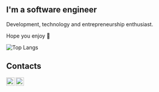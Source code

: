 ## I'm a software engineer 

Development, technology and entrepreneurship enthusiast.

Hope you enjoy 👋

![Top Langs](https://github-readme-stats.vercel.app/api/top-langs/?username=augustorcn&layout=compact&hide=html&theme=buefy)

## Contacts
<a href="https://www.linkedin.com/in/augusto-napoleao/">
  <img align="left" alt="LinkedIn profile" width="22px" src="https://cdn.jsdelivr.net/npm/simple-icons@v3/icons/linkedin.svg" />
</a>
<a target="_blank" href="mailto:augusto.r.c.napoleao@gmail.com">
  <img align="left" alt="Send e-mail" width="22px" src="https://cdn.jsdelivr.net/npm/simple-icons@v3/icons/gmail.svg" />
</a>
<br/>
